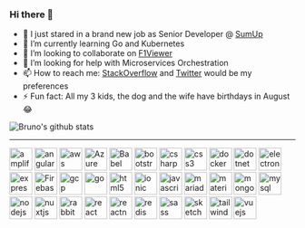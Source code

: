 ### Hi there 👋

<!--
**balexandre/balexandre** is a ✨ _special_ ✨ repository because its `README.md` (this file) appears on your GitHub profile.

Here are some ideas to get you started:

- 🔭 I’m currently working on ...
- 🌱 I’m currently learning ...
- 👯 I’m looking to collaborate on ...
- 🤔 I’m looking for help with ...
- 💬 Ask me about ...
- 📫 How to reach me: ...
- 😄 Pronouns: ...
- ⚡ Fun fact: ...
-->

- 🔭 I just stared in a brand new job as Senior Developer @ [SumUp](https://sumup.com/)
- 🌱 I’m currently learning Go and Kubernetes
- 👯 I’m looking to collaborate on [F1Viewer](https://github.com/SoMuchForSubtlety/f1viewer)
- 🤔 I’m looking for help with Microservices Orchestration
- 📫 How to reach me: [StackOverflow](https://stackoverflow.com/users/28004/balexandre?tab=profile) and [Twitter](https://twitter.com/balexandre) would be my preferences
- ⚡ Fun fact: All my 3 kids, the dog and the wife have birthdays in August 😂


![Bruno's github stats](https://github-readme-stats.vercel.app/api?username=balexandre&show_icons=true)

<hr/>

<p align="left"><img src="https://docs.amplify.aws/assets/logo-dark.svg" title="Amplity" alt="amplify" width="40" height="40"/> <img src="https://devicons.github.io/devicon/devicon.git/icons/angularjs/angularjs-original.svg" title="AngularJS" alt="angularjs" width="40" height="40"/> <img src="https://devicons.github.io/devicon/devicon.git/icons/amazonwebservices/amazonwebservices-original-wordmark.svg" title="AWS" alt="aws" width="40" height="40"/> <img src="https://www.vectorlogo.zone/logos/microsoft_azure/microsoft_azure-icon.svg" title="azure" alt="Azure" width="40" height="40"/> <img src="https://www.vectorlogo.zone/logos/babeljs/babeljs-icon.svg" title="babel" alt="Babel" width="40" height="40"/> <img src="https://devicons.github.io/devicon/devicon.git/icons/bootstrap/bootstrap-plain.svg" title="Bootstrap" alt="bootstrap" width="40" height="40"/> <img src="https://devicons.github.io/devicon/devicon.git/icons/csharp/csharp-original.svg" title="C#" alt="csharp" width="40" height="40"/> <img src="https://devicons.github.io/devicon/devicon.git/icons/css3/css3-original-wordmark.svg" title="CSS" alt="css3" width="40" height="40"/> <img src="https://devicons.github.io/devicon/devicon.git/icons/docker/docker-original-wordmark.svg" title="Docker" alt="docker" width="40" height="40"/> <img src="https://devicons.github.io/devicon/devicon.git/icons/dot-net/dot-net-original-wordmark.svg" title=".NET" alt="dotnet" width="40" height="40"/> <img src="https://devicons.github.io/devicon/devicon.git/icons/electron/electron-original.svg" title="Electron" alt="electron" width="40" height="40"/> <img src="https://devicons.github.io/devicon/devicon.git/icons/express/express-original-wordmark.svg" title="ExpressJS" alt="express" width="40" height="40"/> <img src="https://www.vectorlogo.zone/logos/firebase/firebase-icon.svg" title="firebase" alt="Firebase" width="40" height="40"/> <img src="https://www.vectorlogo.zone/logos/google_cloud/google_cloud-icon.svg" title="Google Cloud Provider" alt="gcp" width="40" height="40"/> <img src="https://devicons.github.io/devicon/devicon.git/icons/go/go-original.svg" title="Golang" alt="go" width="40" height="40"/> <img src="https://devicons.github.io/devicon/devicon.git/icons/html5/html5-original-wordmark.svg" title="HTML5" alt="html5" width="40" height="40"/> <img src="https://upload.wikimedia.org/wikipedia/commons/d/d1/Ionic_Logo.svg" alt="ionic" title="Ionic" width="40" height="40"/> <img src="https://devicons.github.io/devicon/devicon.git/icons/javascript/javascript-original.svg" title="Javascript" alt="javascript" width="40" height="40"/> <img src="https://www.vectorlogo.zone/logos/mariadb/mariadb-icon.svg" title="MariaDB" alt="mariadb" width="40" height="40"/> <img src="https://raw.githubusercontent.com/prplx/svg-logos/5585531d45d294869c4eaab4d7cf2e9c167710a9/svg/materialize.svg" title="Materialize" alt="materialize" width="40" height="40"/> <img src="https://devicons.github.io/devicon/devicon.git/icons/mongodb/mongodb-original-wordmark.svg" title="MongoDB" alt="mongodb" width="40" height="40"/> <img src="https://devicons.github.io/devicon/devicon.git/icons/mysql/mysql-original-wordmark.svg" title="mySQL" alt="mysql" width="40" height="40"/> <img src="https://devicons.github.io/devicon/devicon.git/icons/nodejs/nodejs-original-wordmark.svg" title="NodeJs" alt="nodejs" width="40" height="40"/> <img src="https://www.vectorlogo.zone/logos/nuxtjs/nuxtjs-icon.svg" title="NuxtJs" alt="nuxtjs" width="40" height="40"/> <img src="https://www.vectorlogo.zone/logos/rabbitmq/rabbitmq-icon.svg" title="RabbitHQ" alt="rabbitMQ" width="40" height="40"/> <img src="https://devicons.github.io/devicon/devicon.git/icons/react/react-original-wordmark.svg" title="React" alt="react" width="40" height="40"/> <img src="https://reactnative.dev/img/header_logo.svg" alt="reactnative" title="ReactNative" width="40" height="40"/> <img src="https://devicons.github.io/devicon/devicon.git/icons/redis/redis-original-wordmark.svg" title="Redis" alt="redis" width="40" height="40"/> <img src="https://devicons.github.io/devicon/devicon.git/icons/sass/sass-original.svg" title="Sass" alt="sass" width="40" height="40"/> <img src="https://www.vectorlogo.zone/logos/sketchapp/sketchapp-icon.svg" alt="sketch" title="Sketch" width="40" height="40"/> <img src="https://www.vectorlogo.zone/logos/tailwindcss/tailwindcss-icon.svg" alt="tailwind" title="Tailwind" width="40" height="40"/> <img src="https://devicons.github.io/devicon/devicon.git/icons/vuejs/vuejs-original-wordmark.svg" title="VueJs" alt="vuejs" width="40" height="40"/></p>
